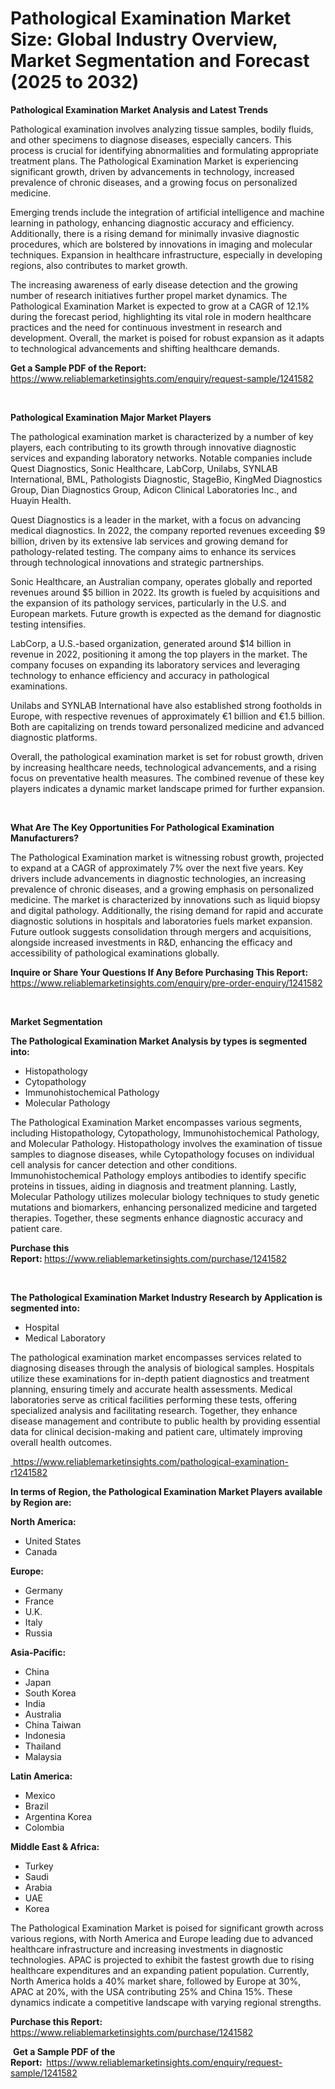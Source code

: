 <p><h1>Pathological Examination Market Size: Global Industry Overview, Market Segmentation and Forecast (2025 to 2032)</h1></p><p><strong>Pathological Examination Market Analysis and Latest Trends</strong></p>
<p><p>Pathological examination involves analyzing tissue samples, bodily fluids, and other specimens to diagnose diseases, especially cancers. This process is crucial for identifying abnormalities and formulating appropriate treatment plans. The Pathological Examination Market is experiencing significant growth, driven by advancements in technology, increased prevalence of chronic diseases, and a growing focus on personalized medicine.</p><p>Emerging trends include the integration of artificial intelligence and machine learning in pathology, enhancing diagnostic accuracy and efficiency. Additionally, there is a rising demand for minimally invasive diagnostic procedures, which are bolstered by innovations in imaging and molecular techniques. Expansion in healthcare infrastructure, especially in developing regions, also contributes to market growth.</p><p>The increasing awareness of early disease detection and the growing number of research initiatives further propel market dynamics. The Pathological Examination Market is expected to grow at a CAGR of 12.1% during the forecast period, highlighting its vital role in modern healthcare practices and the need for continuous investment in research and development. Overall, the market is poised for robust expansion as it adapts to technological advancements and shifting healthcare demands.</p></p>
<p><strong>Get a Sample PDF of the Report:&nbsp;</strong> <a href="https://www.reliablemarketinsights.com/enquiry/request-sample/1241582?utm_campaign=2117&utm_medium=2&utm_source=Github&utm_content=ia&utm_term=13042025&utm_id=pathological-examination">https://www.reliablemarketinsights.com/enquiry/request-sample/1241582</a></p>
<p>&nbsp;</p>
<p><strong>Pathological Examination Major Market Players</strong></p>
<p><p>The pathological examination market is characterized by a number of key players, each contributing to its growth through innovative diagnostic services and expanding laboratory networks. Notable companies include Quest Diagnostics, Sonic Healthcare, LabCorp, Unilabs, SYNLAB International, BML, Pathologists Diagnostic, StageBio, KingMed Diagnostics Group, Dian Diagnostics Group, Adicon Clinical Laboratories Inc., and Huayin Health.</p><p>Quest Diagnostics is a leader in the market, with a focus on advancing medical diagnostics. In 2022, the company reported revenues exceeding $9 billion, driven by its extensive lab services and growing demand for pathology-related testing. The company aims to enhance its services through technological innovations and strategic partnerships.</p><p>Sonic Healthcare, an Australian company, operates globally and reported revenues around $5 billion in 2022. Its growth is fueled by acquisitions and the expansion of its pathology services, particularly in the U.S. and European markets. Future growth is expected as the demand for diagnostic testing intensifies.</p><p>LabCorp, a U.S.-based organization, generated around $14 billion in revenue in 2022, positioning it among the top players in the market. The company focuses on expanding its laboratory services and leveraging technology to enhance efficiency and accuracy in pathological examinations.</p><p>Unilabs and SYNLAB International have also established strong footholds in Europe, with respective revenues of approximately €1 billion and €1.5 billion. Both are capitalizing on trends toward personalized medicine and advanced diagnostic platforms.</p><p>Overall, the pathological examination market is set for robust growth, driven by increasing healthcare needs, technological advancements, and a rising focus on preventative health measures. The combined revenue of these key players indicates a dynamic market landscape primed for further expansion.</p></p>
<p>&nbsp;</p>
<p><strong>What Are The Key Opportunities For Pathological Examination Manufacturers?</strong></p>
<p><p>The Pathological Examination market is witnessing robust growth, projected to expand at a CAGR of approximately 7% over the next five years. Key drivers include advancements in diagnostic technologies, an increasing prevalence of chronic diseases, and a growing emphasis on personalized medicine. The market is characterized by innovations such as liquid biopsy and digital pathology. Additionally, the rising demand for rapid and accurate diagnostic solutions in hospitals and laboratories fuels market expansion. Future outlook suggests consolidation through mergers and acquisitions, alongside increased investments in R&D, enhancing the efficacy and accessibility of pathological examinations globally.</p></p>
<p><strong>Inquire or Share Your Questions If Any Before Purchasing This Report:</strong> <a href="https://www.reliablemarketinsights.com/enquiry/pre-order-enquiry/1241582?utm_campaign=2117&utm_medium=2&utm_source=Github&utm_content=ia&utm_term=13042025&utm_id=pathological-examination">https://www.reliablemarketinsights.com/enquiry/pre-order-enquiry/1241582</a></p>
<p>&nbsp;</p>
<p><strong>Market Segmentation</strong></p>
<p><strong>The Pathological Examination Market Analysis by types is segmented into:</strong></p>
<p><ul><li>Histopathology</li><li>Cytopathology</li><li>Immunohistochemical Pathology</li><li>Molecular Pathology</li></ul></p>
<p><p>The Pathological Examination Market encompasses various segments, including Histopathology, Cytopathology, Immunohistochemical Pathology, and Molecular Pathology. Histopathology involves the examination of tissue samples to diagnose diseases, while Cytopathology focuses on individual cell analysis for cancer detection and other conditions. Immunohistochemical Pathology employs antibodies to identify specific proteins in tissues, aiding in diagnosis and treatment planning. Lastly, Molecular Pathology utilizes molecular biology techniques to study genetic mutations and biomarkers, enhancing personalized medicine and targeted therapies. Together, these segments enhance diagnostic accuracy and patient care.</p></p>
<p><strong>Purchase this Report:&nbsp;</strong><a href="https://www.reliablemarketinsights.com/purchase/1241582?utm_campaign=2117&utm_medium=2&utm_source=Github&utm_content=ia&utm_term=13042025&utm_id=pathological-examination">https://www.reliablemarketinsights.com/purchase/1241582</a></p>
<p>&nbsp;</p>
<p><strong>The Pathological Examination Market Industry Research by Application is segmented into:</strong></p>
<p><ul><li>Hospital</li><li>Medical Laboratory</li></ul></p>
<p><p>The pathological examination market encompasses services related to diagnosing diseases through the analysis of biological samples. Hospitals utilize these examinations for in-depth patient diagnostics and treatment planning, ensuring timely and accurate health assessments. Medical laboratories serve as critical facilities performing these tests, offering specialized analysis and facilitating research. Together, they enhance disease management and contribute to public health by providing essential data for clinical decision-making and patient care, ultimately improving overall health outcomes.</p></p>
<p><a href="https://www.reliablemarketinsights.com/pathological-examination-r1241582?utm_campaign=2117&utm_medium=2&utm_source=Github&utm_content=ia&utm_term=13042025&utm_id=pathological-examination">&nbsp;https://www.reliablemarketinsights.com/pathological-examination-r1241582</a></p>
<p><strong>In terms of Region, the Pathological Examination Market Players available by Region are:</strong></p>
<p>
    <p> <strong> North America: </strong>
        <ul>
            <li>United States</li>
            <li>Canada</li>
        </ul>
        </p> 
    <p> <strong> Europe: </strong>
        <ul>
            <li>Germany</li>
            <li>France</li>
            <li>U.K.</li>
            <li>Italy</li>
            <li>Russia</li>
        </ul>
        </p> 
    <p> <strong> Asia-Pacific: </strong>
        <ul>
            <li>China</li>
            <li>Japan</li>
            <li>South Korea</li>
            <li>India</li>
            <li>Australia</li>
            <li>China Taiwan</li>
            <li>Indonesia</li>
            <li>Thailand</li>
            <li>Malaysia</li>
        </ul>
        </p> 
    <p> <strong> Latin America: </strong>
        <ul>
            <li>Mexico</li>
            <li>Brazil</li>
            <li>Argentina Korea</li>
            <li>Colombia</li>
        </ul>
        </p> 
    <p> <strong> Middle East & Africa: </strong>
        <ul>
            <li>Turkey</li>
            <li>Saudi</li>
            <li>Arabia</li>
            <li>UAE</li>
            <li>Korea</li>
        </ul>
    </p>
    </p>
<p><p>The Pathological Examination Market is poised for significant growth across various regions, with North America and Europe leading due to advanced healthcare infrastructure and increasing investments in diagnostic technologies. APAC is projected to exhibit the fastest growth due to rising healthcare expenditures and an expanding patient population. Currently, North America holds a 40% market share, followed by Europe at 30%, APAC at 20%, with the USA contributing 25% and China 15%. These dynamics indicate a competitive landscape with varying regional strengths.</p></p>
<p><strong>Purchase this Report: </strong><a href="https://www.reliablemarketinsights.com/purchase/1241582?utm_campaign=2117&utm_medium=2&utm_source=Github&utm_content=ia&utm_term=13042025&utm_id=pathological-examination">https://www.reliablemarketinsights.com/purchase/1241582</a></p>
<p>&nbsp;<strong>Get a Sample PDF of the Report:&nbsp;&nbsp;</strong><a href="https://www.reliablemarketinsights.com/enquiry/request-sample/1241582?utm_campaign=2117&utm_medium=2&utm_source=Github&utm_content=ia&utm_term=13042025&utm_id=pathological-examination">https://www.reliablemarketinsights.com/enquiry/request-sample/1241582</a></p>
<p><strong></strong></p>
<p><p></p><p></p><p></p></p>